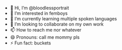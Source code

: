 - 👋 Hi, I’m @bloodlessportrait
- 👀 I’m interested in femboys
- 🌱 I’m currently learning multiple spoken languages
- 💞️ I’m looking to collaborate on my own work
- 📫 How to reach me nor whatever
- 😄 Pronouns: call me mommy pls
- ⚡ Fun fact: buckets 

<!---
bloodlessportrait/bloodlessportrait is a ✨ special ✨ repository because its `README.md` (this file) appears on your GitHub profile.
You can click the Preview link to take a look at your changes.
--->
